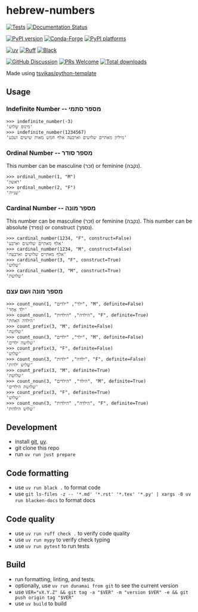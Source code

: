 # hebrew-numbers

[![Tests][tests-badge]][tests-link]
[![Documentation Status][rtd-badge]][rtd-link]

[![PyPI version][pypi-version]][pypi-link]
[![Conda-Forge][conda-badge]][conda-link]
[![PyPI platforms][pypi-platforms]][pypi-link]

[![uv][uv-badge]][uv-link]
[![Ruff][ruff-badge]][ruff-link]
[![Black][black-badge]][black-link]

[![GitHub Discussion][github-discussions-badge]][github-discussions-link]
[![PRs Welcome][prs-welcome-badge]][prs-welcome-link]
[![Total downloads][pepy-badge]][pepy-link]

Made using [tsvikas/python-template](http://github.com/tsvikas/python-template)

## Usage

### Indefinite Number -- מספר סתמי

```pycon
>>> indefinite_number(-3)
'מינוס שָלוש'
>>> indefinite_number(1234567)
'מיליון מאתיים שלושים וארבעה אלף חמש מאות שישים ושבע'
```

### Ordinal Number -- מספר סודר

This number can be masculine (זכר) or feminine (נקבה).

```pycon
>>> ordinal_number(1, "M")
'ראשון'
>>> ordinal_number(2, "F")
'שנייה'
```

### Cardinal Number -- מספר מונה

This number can be masculine (זכר) or feminine (נקבה).
This number can be absolute (נפרד) or construct (נסמך).

```pycon
>>> cardinal_number(1234, "F", construct=False)
'אלף מאתיים שלושים וארבע'
>>> cardinal_number(1234, "M", construct=False)
'אלף מאתיים שלושים וארבעה'
>>> cardinal_number(3, "F", construct=True)
'שְלוש'
>>> cardinal_number(3, "M", construct=True)
'שלושת'
```

### מספר מונה ושם עצם

```pycon
>>> count_noun(1, "ילד", "ילדים", "M", definite=False)
'ילד אֶחָד'
>>> count_noun(1, "הילדה", "הילדות", "F", definite=True)
'הילדה האחת'
>>> count_prefix(3, "M", definite=False)
'שלושה'
>>> count_noun(3, "ילד", "ילדים", "M", definite=False)
'שלושה ילדים'
>>> count_prefix(3, "F", definite=False)
'שָלוש'
>>> count_noun(3, "ילדה", "ילדות", "F", definite=False)
'שָלוש ילדות'
>>> count_prefix(3, "M", definite=True)
'שלושת'
>>> count_noun(3, "הילד", "הילדים", "M", definite=True)
'שלושת הילדים'
>>> count_prefix(3, "F", definite=True)
'שְלוש'
>>> count_noun(3, "הילדה", "הילדות", "F", definite=True)
'שְלוש הילדות'
```

## Development

- install [git][install-git], [uv][install-uv].
- git clone this repo
- run `uv run just prepare`

## Code formatting

- use `uv run black .` to format code
- use
  `git ls-files -z -- '*.md' '*.rst' '*.tex' '*.py' | xargs -0 uv run blacken-docs`
  to format docs

## Code quality

- use `uv run ruff check .` to verify code quality
- use `uv run mypy` to verify check typing
- use `uv run pytest` to run tests

## Build

- run formatting, linting, and tests.
- optionally, use `uv run dunamai from git` to see the current version
- use
  `VER="vX.Y.Z" && git tag -a "$VER" -m "version $VER" -e && git push origin tag "$VER"`
- use `uv build` to build

[black-badge]: https://img.shields.io/badge/code%20style-black-000000.svg
[black-link]: https://github.com/psf/black
[conda-badge]: https://img.shields.io/conda/vn/conda-forge/hebrew-numbers
[conda-link]: https://github.com/conda-forge/hebrew-numbers-feedstock
[github-discussions-badge]: https://img.shields.io/static/v1?label=Discussions&message=Ask&color=blue&logo=github
[github-discussions-link]: https://github.com/tsvikas/hebrew-numbers/discussions
[install-git]: https://git-scm.com/book/en/v2/Getting-Started-Installing-Git
[install-uv]: https://docs.astral.sh/uv/getting-started/installation/
[pepy-badge]: https://static.pepy.tech/badge/hebrew-numbers
[pepy-link]: https://pepy.tech/project/hebrew-numbers
[prs-welcome-badge]: https://img.shields.io/badge/PRs-welcome-brightgreen.svg?style=flat-square
[prs-welcome-link]: http://makeapullrequest.com
[pypi-link]: https://pypi.org/project/hebrew-numbers/
[pypi-platforms]: https://img.shields.io/pypi/pyversions/hebrew-numbers
[pypi-version]: https://img.shields.io/pypi/v/hebrew-numbers
[rtd-badge]: https://readthedocs.org/projects/hebrew-numbers/badge/?version=latest
[rtd-link]: https://hebrew-numbers.readthedocs.io/en/latest/?badge=latest
[ruff-badge]: https://img.shields.io/endpoint?url=https://raw.githubusercontent.com/astral-sh/ruff/main/assets/badge/v2.json
[ruff-link]: https://github.com/astral-sh/ruff
[tests-badge]: https://github.com/tsvikas/hebrew-numbers/actions/workflows/ci.yml/badge.svg
[tests-link]: https://github.com/tsvikas/hebrew-numbers/actions/workflows/ci.yml
[uv-badge]: https://img.shields.io/endpoint?url=https://raw.githubusercontent.com/astral-sh/uv/main/assets/badge/v0.json
[uv-link]: https://github.com/astral-sh/uv
